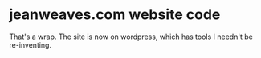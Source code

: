 # jeanweaves.com website code

That's a wrap. The site is now on wordpress, which has tools I needn't
be re-inventing.

